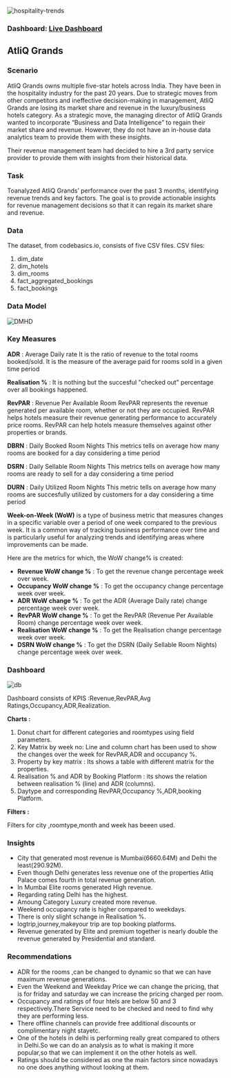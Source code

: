 ![hospitality-trends](https://github.com/PoojaShylaja/Hospitality_Domain/assets/101803358/285ed87e-41f2-452a-8b36-603f6ad35a3c)
 ### Dashboard: [Live Dashboard](https://app.powerbi.com/groups/me/reports/4fe7efa4-c916-4857-9b96-262d09e0a9e2/ReportSection1a09235e4899ae61d323?experience=power-bi)

 ## AtliQ Grands

 ### Scenario

 AtliQ Grands owns multiple five-star hotels across India. They have been in the hospitality industry for the past 20 years. 
 Due to strategic moves from other competitors and ineffective decision-making in management, AtliQ Grands are losing its 
 market share and revenue in the luxury/business hotels category. As a strategic move, the managing director of AtliQ Grands 
 wanted to incorporate “Business and Data Intelligence” to regain their market share and revenue. However, they do not have an 
 in-house data analytics team to provide them with these insights.

Their revenue management team had decided to hire a 3rd party service provider to provide them with insights from 
their historical data.

### Task

Toanalyzed AtliQ Grands’ performance over the past 3 months, identifying revenue trends and key factors. 
The goal is to provide actionable insights for revenue management decisions so that it can regain its market share and revenue.

### Data 

The dataset, from codebasics.io, consists of five CSV files.
CSV files:
1. dim_date
2. dim_hotels
3. dim_rooms
4. fact_aggregated_bookings
5. fact_bookings

### Data Model

![DMHD](https://github.com/PoojaShylaja/Hospitality_Domain/assets/101803358/ccbf534b-2885-40af-992f-afbd35e37ddb)

### Key Measures 

**ADR** : Average Daily rate
It is the ratio of revenue to the total rooms booked/sold. 
It is the measure of the average paid for rooms sold in a given time period

**Realisation %** : It is nothing but the succesful "checked out" percentage over all bookings happened.

**RevPAR** : Revenue Per Available Room
RevPAR represents the revenue generated per available room, whether or not they are occupied. RevPAR
helps hotels measure their revenue generating performance to accurately price rooms. RevPAR can help hotels 
measure themselves against other properties or brands.

**DBRN** : Daily Booked Room Nights
This metrics tells on average how many rooms are booked for a day considering a time period

**DSRN**  : Daily Sellable Room Nights
This metrics tells on average how many rooms are ready to sell for a day considering a time period

**DURN** : Daily Utilized Room Nights
This metric tells on average how many rooms are succesfully utilized by customers for a day considering a time period

**Week-on-Week (WoW)** is a type of business metric that measures changes in a specific variable over a period of 
one week compared to the previous week. It is a common way of tracking business performance over time and is 
particularly useful for analyzing trends and identifying areas where improvements can be made.

Here are the metrics for which, the WoW change% is created:

* **Revenue WoW change %** : To get the revenue change percentage week over week.
* **Occupancy WoW change %** : To get the occupancy change percentage week over week.
* **ADR WoW change %** : To get the ADR (Average Daily rate) change percentage week over week.
* **RevPAR WoW change %** : To get the RevPAR (Revenue Per Available Room) change percentage week over week.
* **Realisation WoW change %** : To get the Realisation change percentage week over week.
* **DSRN WoW change %** : To get the DSRN (Daily Sellable Room Nights) change percentage week over week.

### Dashboard

![db](https://github.com/PoojaShylaja/Hospitality_Domain/assets/101803358/b8d9c781-d3c2-4630-8075-a642ef16ddc7)

Dashboard consists of KPIS :Revenue,RevPAR,Avg Ratings,Occupancy,ADR,Realization.

**Charts :**

1. Donut chart for different categories and roomtypes using field parameters.
2. Key Matrix by week no: Line and column chart has been used to show the changes over the week for RevPAR,ADR and occupancy %.
3. Property by key matrix : Its shows a table with different matrix for the properties.
4. Realisation % and ADR by Booking Platform : its shows the relation between realisation % (line) and ADR (columns).
5. Daytype and corresponding RevPAR,Occupancy %,ADR,booking Platform.

**Filters :** 

Filters for city ,roomtype,month and week has beeen used.


### Insights

* City that generated most revenue is Mumbai(6660.64M) and Delhi the least(290.92M).
* Even though Delhi generates less revenue one of the properties Atliq Palace comes fourth in total revenue generation.
* In Mumbai Elite rooms generated High revenue.
* Regarding rating Delhi has the highest.
* Amoung Category Luxury created more revenue.
* Weekend occupancy rate is higher compared to weekdays.
* There is only slight schange in Realisation %.
* logtrip,journey,makeyour trip are top booking platforms.
* Revenue generated by Elite and premium together is nearly double the revenue generated by Presidential and standard.

### Recommendations 

* ADR for the rooms ,can be changed to dynamic so that we can have maximum revenue generations.
* Even the Weekend and Weekday Price we can change the pricing, that is for friday and saturday
  we can increase the pricing charged per room.
* Occupancy and ratings of four htels are below 50 and 3 respectively.There Service need to be checked and
  need to find why they are performing less.
* There offline channels can provide free additional discounts or complimentary night stayetc.
* One of the hotels in delhi is performing really great compared to others in Delhi.So we can do an analysis
  as to what is making it more popular,so that we can implement it on the other hotels as well.
*  Ratings should be considered as one the main factors since nowadays no one does anything without looking at them.
  
